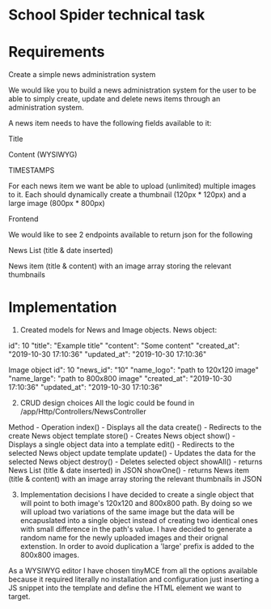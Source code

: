 # School Spider technical task
# Requirements
Create a simple news administration system

 

We would like you to build a news administration system for the user to be able to simply create, update and delete news items through an administration system.

 

A news item needs to have the following fields available to it:

 

Title

Content (WYSIWYG)

TIMESTAMPS

 

For each news item we want be able to upload (unlimited) multiple images to it. Each should dynamically create a thumbnail (120px * 120px) and a large image (800px * 800px)

 

Frontend 

 

We would like to see 2 endpoints available to return json for the following

 

News List (title & date inserted)

News item (title & content) with an image array storing the relevant thumbnails

# Implementation
1. Created models for News and Image objects.
News object:

id": 10
"title": "Example title"
"content": "Some content"
"created_at": "2019-10-30 17:10:36"
"updated_at": "2019-10-30 17:10:36"

Image object
id": 10
"news_id": "10"
"name_logo": "path to 120x120 image"
"name_large": "path to 800x800 image"
"created_at": "2019-10-30 17:10:36"
"updated_at": "2019-10-30 17:10:36"

2. CRUD design choices
All the logic could be found in /app/Http/Controllers/NewsController

Method - Operation
index() - Displays all the data
create() - Redirects to the create News object template
store() - Creates News object
show() - Displays a single object data into a template
edit() - Redirects to the selected News object update template
update() - Updates the data for the selected News object
destroy() - Deletes selected object
showAll() - returns News List (title & date inserted) in JSON
showOne() - returns News item (title & content) with an image array storing the relevant thumbnails in JSON

3. Implementation decisions
I have decided to create a single object that will point to both image's 120x120 and 800x800 path. By doing so we will upload two variations of the same image but the data will be encapuslated into a single object instead of creating two identical ones with small difference in the path's value. I have decided to generate a random name for the newly uploaded images and their orignal extenstion. In order to avoid duplication a 'large' prefix is added to the 800x800 images.

As a WYSIWYG editor I have chosen tinyMCE from all the options available because it required literally no installation and configuration just inserting a JS snippet into the template and define the HTML element we want to target.
